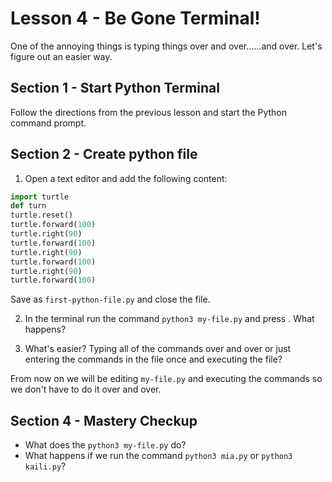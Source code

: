 # Lesson 4 - Be Gone Terminal!
One of the annoying things is typing things over and over......and over.  Let's figure out an easier way.

## Section 1 - Start Python Terminal
Follow the directions from the previous lesson and start the Python command prompt.

## Section 2 - Create python file
1. Open a text editor and add the following content:
```python
import turtle
def turn
turtle.reset()
turtle.forward(100)
turtle.right(90)
turtle.forward(100)
turtle.right(90)
turtle.forward(100)
turtle.right(90)
turtle.forward(100)
```
Save as `first-python-file.py` and close the file.

2. In the terminal run the command `python3 my-file.py` and press <Enter>.  What happens?

3. What's easier?  Typing all of the commands over and over or just entering the commands in the file once and executing the file?

From now on we will be editing `my-file.py` and executing the commands so we don't have to do it over and over.

## Section 4 - Mastery Checkup
- What does the `python3 my-file.py` do?
- What happens if we run the command `python3 mia.py` or `python3 kaili.py`?
